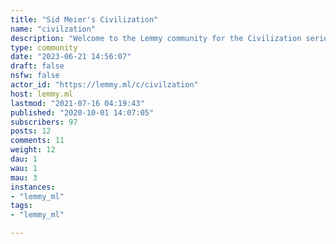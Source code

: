 ```yaml
---
title: "Sid Meier's Civilization" 
name: "civilzation"
description: "Welcome to the Lemmy community for the Civilization series of turn-based strategy games! All official games and even spinoffs (here's to you, Call to Power) are welcome here!"
type: community
date: "2023-06-21 14:56:07"
draft: false
nsfw: false
actor_id: "https://lemmy.ml/c/civilzation"
host: lemmy.ml
lastmod: "2021-07-16 04:19:43"
published: "2020-10-01 14:07:05"
subscribers: 97
posts: 12
comments: 11
weight: 12
dau: 1
wau: 1
mau: 3
instances:
- "lemmy_ml"
tags: 
- "lemmy_ml"

---
```

